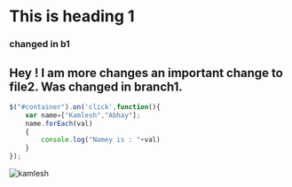 # This is heading 1

### changed in b1

## Hey ! I am more changes an important change to file2. Was changed in branch1.

```javascript
$("#container").on('click',function(){
    var name=["Kamlesh","Abhay"];
    name.forEach(val)
    {
        console.log("Namey is : "+val)
    }
});
```

![kamlesh](https://avatars0.githubusercontent.com/u/10725893?v=3)